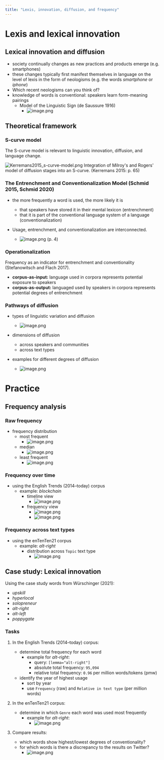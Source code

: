 ```yaml
---
title: "Lexis, innovation, diffusion, and frequency"
---
```


# Lexis and lexical innovation

## Lexical innovation and diffusion

- society continually changes as new practices and products emerge (e.g. smartphones)
- these changes typically first manifest themselves in language on the level of lexis in the form of neologisms (e.g. the words *smartphone* or *iphone*)
- Which recent neologisms can you think of?
- knowledge of words is conventional: speakers learn form-meaning pairings
    - Model of the Linguistic Sign (de Saussure 1916)
        - ![image.png](att/image_1714689744620_0.png)

## Theoretical framework

### S-curve model

The S-curve model is relevant to linguistic innovation, diffusion, and language change.

![Kerremans2015_s-curve-model.png](att/Kerremans2015_s-curve-model_1682419531277_0.png)
Integration of Milroy's and Rogers' model of diffusion stages into an S-curve. (Kerremans 2015: p. 65)

### The Entrenchment and Conventionalization Model (Schmid 2015, Schmid 2020)

- the more frequently a word is used, the more likely it is
	- that speakers have stored it in their mental lexicon (entrenchment)
	- that it is part of the conventional language system of a language (conventionalization)

- Usage, entrenchment, and conventionalization are interconnected.
	- ![image.png](att/image_1682419412486_0.png)
        (p. 4)

### Operationalization

Frequency as an indicator for entrenchment and conventionality (Stefanowitsch and Flach 2017).

- **corpus-as-input:** language used in corpora represents potential exposure to speakers
- **corpus-as-output:** languaged used by speakers in corpora represents potential degrees of entrenchment

### Pathways of diffusion

- types of linguistic variation and diffusion
    - ![image.png](att/image_1683027250792_0.png)

- dimensions of diffusion
    - across speakers and communities
    - across text types

- examples for different degrees of diffusion
    - ![image.png](att/image_1683026241397_0.png)

# Practice

## Frequency analysis

### Raw frequency

- frequency distribution
    - most frequent
        - ![image.png](att/image_1683026504246_0.png)
    - median
        - ![image.png](att/image_1683026540022_0.png)
    - least frequent
        - ![image.png](att/image_1683026561436_0.png)

### Frequency over time

- using the English Trends (2014–today) corpus
    - example: *blockchain*
        - timeline view
            - ![image.png](att/image_1714690450446_0.png)
        - frequency view
            - ![image.png](att/image_1714692577767_0.png)
            - ![image.png](att/image_1714692620762_0.png)

### Frequency across text types

- using the enTenTen21 corpus
    - example: *alt-right*
        - distribution across `Topic` text type
            - ![image.png](att/image_1714692509156_0.png)

## Case study: Lexical innovation

Using the case study words from Würschinger (2021):

- *upskill*
- *hyperlocal*
- *solopreneur*
- *alt-right*
- *alt-left*
- *poppygate*

### Tasks

1. In the English Trends (2014–today) corpus:
    - determine total frequency for each word
        - example for *alt-right*:
            - query: `[lemma="alt-right"]`
            - absolute total frequency: `95,094`
            - relative total frequency: `0.96` per million words/tokens (pmw)
    - identify the year of highest usage
        - sort by year
        - use `Frequency` (raw) and `Relative in text type` (per million words)

2. In the enTenTen21 corpus:
    - determine in which `Genre` each word was used most frequently
        - example for *alt-right*:
            - ![image.png](att/image_1683623788788_0.png)

3. Compare results:
    - which words show highest/lowest degrees of conventionality?
    - for which words is there a discrepancy to the results on Twitter?
        - ![image.png](att/image_1683026579868_0.png)